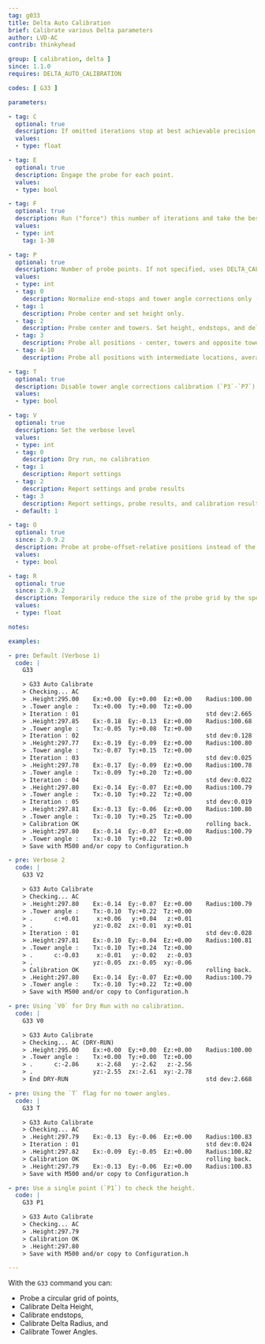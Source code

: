 ```yaml
---
tag: g033
title: Delta Auto Calibration
brief: Calibrate various Delta parameters
author: LVD-AC
contrib: thinkyhead

group: [ calibration, delta ]
since: 1.1.0
requires: DELTA_AUTO_CALIBRATION

codes: [ G33 ]

parameters:

- tag: C
  optional: true
  description: If omitted iterations stop at best achievable precision. If set iterations will stop at the set precision.
  values:
  - type: float

- tag: E
  optional: true
  description: Engage the probe for each point.
  values:
  - type: bool

- tag: F
  optional: true
  description: Run ("force") this number of iterations and take the best result.
  values:
  - type: int
    tag: 1-30

- tag: P
  optional: true
  description: Number of probe points. If not specified, uses DELTA_CALIBRATION_DEFAULT_POINTS
  values:
  - type: int
  - tag: 0
    description: Normalize end-stops and tower angle corrections only (no probing).
  - tag: 1
    description: Probe center and set height only.
  - tag: 2
    description: Probe center and towers. Set height, endstops, and delta radius.
  - tag: 3
    description: Probe all positions - center, towers and opposite towers. Set all.
  - tag: 4-10
    description: Probe all positions with intermediate locations, averaging them.

- tag: T
  optional: true
  description: Disable tower angle corrections calibration (`P3`-`P7`)
  values:
  - type: bool

- tag: V
  optional: true
  description: Set the verbose level
  values:
  - type: int
  - tag: 0
    description: Dry run, no calibration
  - tag: 1
    description: Report settings
  - tag: 2
    description: Report settings and probe results
  - tag: 3
    description: Report settings, probe results, and calibration results
  - default: 1

- tag: O
  optional: true
  since: 2.0.9.2
  description: Probe at probe-offset-relative positions instead of the required kinematic points.
  values:
  - type: bool

- tag: R
  optional: true
  since: 2.0.9.2
  description: Temporarily reduce the size of the probe grid by the specified amount.
  values:
  - type: float

notes:

examples:

- pre: Default (Verbose 1)
  code: |
    G33

    > G33 Auto Calibrate
    > Checking... AC
    > .Height:295.00    Ex:+0.00  Ey:+0.00  Ez:+0.00    Radius:100.00
    > .Tower angle :    Tx:+0.00  Ty:+0.00  Tz:+0.00
    > Iteration : 01                                    std dev:2.665
    > .Height:297.85    Ex:-0.18  Ey:-0.13  Ez:+0.00    Radius:100.68
    > .Tower angle :    Tx:-0.05  Ty:+0.08  Tz:+0.00
    > Iteration : 02                                    std dev:0.128
    > .Height:297.77    Ex:-0.19  Ey:-0.09  Ez:+0.00    Radius:100.80
    > .Tower angle :    Tx:-0.07  Ty:+0.15  Tz:+0.00
    > Iteration : 03                                    std dev:0.025
    > .Height:297.78    Ex:-0.17  Ey:-0.09  Ez:+0.00    Radius:100.78
    > .Tower angle :    Tx:-0.09  Ty:+0.20  Tz:+0.00
    > Iteration : 04                                    std dev:0.022
    > .Height:297.80    Ex:-0.14  Ey:-0.07  Ez:+0.00    Radius:100.79
    > .Tower angle :    Tx:-0.10  Ty:+0.22  Tz:+0.00
    > Iteration : 05                                    std dev:0.019
    > .Height:297.81    Ex:-0.13  Ey:-0.06  Ez:+0.00    Radius:100.80
    > .Tower angle :    Tx:-0.10  Ty:+0.25  Tz:+0.00
    > Calibration OK                                    rolling back.
    > .Height:297.80    Ex:-0.14  Ey:-0.07  Ez:+0.00    Radius:100.79
    > .Tower angle :    Tx:-0.10  Ty:+0.22  Tz:+0.00
    > Save with M500 and/or copy to Configuration.h

- pre: Verbose 2
  code: |
    G33 V2

    > G33 Auto Calibrate
    > Checking... AC
    > .Height:297.80    Ex:-0.14  Ey:-0.07  Ez:+0.00    Radius:100.79
    > .Tower angle :    Tx:-0.10  Ty:+0.22  Tz:+0.00
    > .      c:+0.01     x:+0.06   y:+0.04   z:+0.01
    > .                 yz:-0.02  zx:-0.01  xy:+0.01
    > Iteration : 01                                    std dev:0.028
    > .Height:297.81    Ex:-0.10  Ey:-0.04  Ez:+0.00    Radius:100.81
    > .Tower angle :    Tx:-0.10  Ty:+0.24  Tz:+0.00
    > .      c:-0.03     x:-0.01   y:-0.02   z:-0.03
    > .                 yz:-0.05  zx:-0.05  xy:-0.06
    > Calibration OK                                    rolling back.
    > .Height:297.80    Ex:-0.14  Ey:-0.07  Ez:+0.00    Radius:100.79
    > .Tower angle :    Tx:-0.10  Ty:+0.22  Tz:+0.00
    > Save with M500 and/or copy to Configuration.h

- pre: Using `V0` for Dry Run with no calibration.
  code: |
    G33 V0

    > G33 Auto Calibrate
    > Checking... AC (DRY-RUN)
    > .Height:295.00    Ex:+0.00  Ey:+0.00  Ez:+0.00    Radius:100.00
    > .Tower angle :    Tx:+0.00  Ty:+0.00  Tz:+0.00
    > .      c:-2.86     x:-2.68   y:-2.62   z:-2.56
    > .                 yz:-2.55  zx:-2.61  xy:-2.78
    > End DRY-RUN                                       std dev:2.668

- pre: Using the `T` flag for no tower angles.
  code: |
    G33 T

    > G33 Auto Calibrate
    > Checking... AC
    > .Height:297.79    Ex:-0.13  Ey:-0.06  Ez:+0.00    Radius:100.83
    > Iteration : 01                                    std dev:0.024
    > .Height:297.82    Ex:-0.09  Ey:-0.05  Ez:+0.00    Radius:100.82
    > Calibration OK                                    rolling back.
    > .Height:297.79    Ex:-0.13  Ey:-0.06  Ez:+0.00    Radius:100.83
    > Save with M500 and/or copy to Configuration.h

- pre: Use a single point (`P1`) to check the height.
  code: |
    G33 P1

    > G33 Auto Calibrate
    > Checking... AC
    > .Height:297.79
    > Calibration OK
    > .Height:297.80
    > Save with M500 and/or copy to Configuration.h

---
```


With the `G33` command you can:
- Probe a circular grid of points,
- Calibrate Delta Height,
- Calibrate endstops,
- Calibrate Delta Radius, and
- Calibrate Tower Angles.

